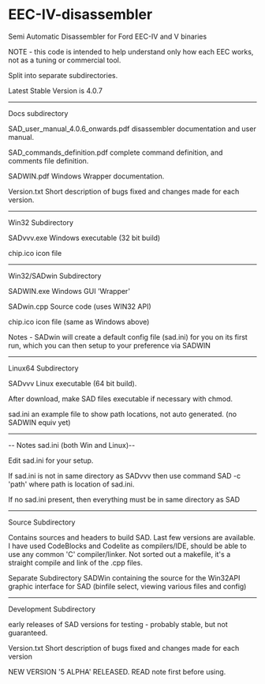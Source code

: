 # EEC-IV-disassembler 

Semi Automatic Disassembler for Ford EEC-IV and V binaries

NOTE - this code is intended to help understand only how each EEC works, not as a tuning or commercial tool.

Split into separate subdirectories.

Latest Stable Version      is 4.0.7

-------------------------------------------------

Docs subdirectory

SAD_user_manual_4.0.6_onwards.pdf	disassembler documentation and user manual.

SAD_commands_definition.pdf		complete command definition, and comments file definition.

SADWIN.pdf	Windows Wrapper documentation.

Version.txt	Short description of bugs fixed and changes made for each version.

-------------------------------------------------

Win32 Subdirectory

SADvvv.exe   Windows executable      (32 bit build) 

chip.ico     icon file

---------------------------------------

Win32/SADwin Subdirectory

SADWIN.exe   Windows GUI 'Wrapper'

SADwin.cpp   Source code        (uses WIN32 API)

chip.ico     icon file          (same as Windows above)

Notes -  SADwin will create a default config file (sad.ini) for you on its first run,
         which you can then setup to your preference via SADWIN

---------------------------------------

Linux64 Subdirectory 

SADvvv     Linux executable         (64 bit build).

After download, make SAD files executable if necessary with chmod.

sad.ini    an example file to show path locations, not auto generated. (no SADWIN equiv yet)

---------------------------------------

-- Notes sad.ini  (both Win and Linux)--

Edit sad.ini for your setup.

If sad.ini is not in same directory as SADvvv then use command  SAD -c 'path'   where path is location of sad.ini.

If no sad.ini present, then everything must be in same directory as SAD

----------------------------------

Source Subdirectory

Contains sources and headers to build SAD.  Last few versions are available.
I have used CodeBlocks and Codelite as compilers/IDE, should be able to use any common 'C' compiler/linker.
Not sorted out a makefile, it's a straight compile and link of the .cpp files. 

Separate Subdirectory SADWin containing the source for the Win32API graphic interface for SAD (binfile select,
viewing various files and config)

----------------------------------

Development Subdirectory
 
early releases of SAD versions for testing - probably stable, but not guaranteed.

Version.txt	Short description of bugs fixed and changes made for each version

NEW VERSION '5 ALPHA' RELEASED. READ note first before using. 


